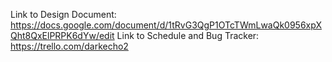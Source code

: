 Link to Design Document: https://docs.google.com/document/d/1tRvG3QgP1OTcTWmLwaQk0956xpXQht8QxElPRPK6dYw/edit
Link to Schedule and Bug Tracker: https://trello.com/darkecho2
